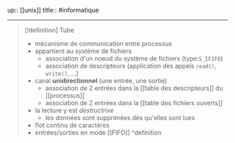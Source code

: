 up:: [[unix]]
title::
#informatique 

---

> [!definition] Tube
>  - mécanisme de communication entre processus
>  - appartient au système de fichiers
>      - association d'un noeud du système de fichiers (type:`S_IFIFO`)
>      - association de descripteurs (application des appels `read()`, `write()`, ...)
>  - canal **unidirectionnel** (une entrée, une sortie)
>      - association de 2 entrées dans la [[table des descripteurs]] du [[processus]]
>      - association de 2 entrées dans la [[table des fichiers ouverts]]
>  - la lecture y est _destructrive_
>      - les données sont supprimées dès qu'elles sont lues
>  - flot continu de caractères
>  - entrées/sorties en mode [[FIFO]]
^definition


